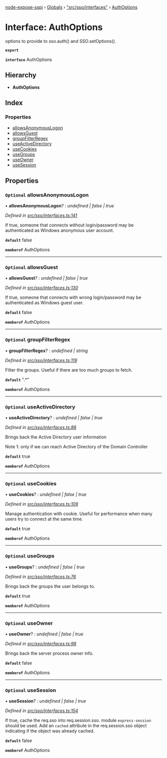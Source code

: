 [node-expose-sspi](../README.md) › [Globals](../globals.md) › ["src/sso/interfaces"](../modules/_src_sso_interfaces_.md) › [AuthOptions](_src_sso_interfaces_.authoptions.md)

# Interface: AuthOptions

options to provide to sso.auth() and SSO.setOptions().

**`export`** 

**`interface`** AuthOptions

## Hierarchy

* **AuthOptions**

## Index

### Properties

* [allowsAnonymousLogon](_src_sso_interfaces_.authoptions.md#optional-allowsanonymouslogon)
* [allowsGuest](_src_sso_interfaces_.authoptions.md#optional-allowsguest)
* [groupFilterRegex](_src_sso_interfaces_.authoptions.md#optional-groupfilterregex)
* [useActiveDirectory](_src_sso_interfaces_.authoptions.md#optional-useactivedirectory)
* [useCookies](_src_sso_interfaces_.authoptions.md#optional-usecookies)
* [useGroups](_src_sso_interfaces_.authoptions.md#optional-usegroups)
* [useOwner](_src_sso_interfaces_.authoptions.md#optional-useowner)
* [useSession](_src_sso_interfaces_.authoptions.md#optional-usesession)

## Properties

### `Optional` allowsAnonymousLogon

• **allowsAnonymousLogon**? : *undefined | false | true*

*Defined in [src/sso/interfaces.ts:141](https://github.com/jlguenego/node-expose-sspi/blob/927f02c/src/sso/interfaces.ts#L141)*

If true, someone that connects without login/password may be
authenticated as Windows anonymous user account.

**`default`** false

**`memberof`** AuthOptions

___

### `Optional` allowsGuest

• **allowsGuest**? : *undefined | false | true*

*Defined in [src/sso/interfaces.ts:130](https://github.com/jlguenego/node-expose-sspi/blob/927f02c/src/sso/interfaces.ts#L130)*

If true, someone that connects with wrong login/password may be
authenticated as Windows guest user.

**`default`** false

**`memberof`** AuthOptions

___

### `Optional` groupFilterRegex

• **groupFilterRegex**? : *undefined | string*

*Defined in [src/sso/interfaces.ts:119](https://github.com/jlguenego/node-expose-sspi/blob/927f02c/src/sso/interfaces.ts#L119)*

Filter the groups. Useful if there are too much groups to fetch.

**`default`** ".*"

**`memberof`** AuthOptions

___

### `Optional` useActiveDirectory

• **useActiveDirectory**? : *undefined | false | true*

*Defined in [src/sso/interfaces.ts:88](https://github.com/jlguenego/node-expose-sspi/blob/927f02c/src/sso/interfaces.ts#L88)*

Brings back the Active Directory user information

Note 1: only if we can reach Active Directory of the Domain Controller

**`default`** true

**`memberof`** AuthOptions

___

### `Optional` useCookies

• **useCookies**? : *undefined | false | true*

*Defined in [src/sso/interfaces.ts:109](https://github.com/jlguenego/node-expose-sspi/blob/927f02c/src/sso/interfaces.ts#L109)*

Manage authentication with cookie.
Useful for performance when many users try to connect at the same time.

**`default`** true

**`memberof`** AuthOptions

___

### `Optional` useGroups

• **useGroups**? : *undefined | false | true*

*Defined in [src/sso/interfaces.ts:76](https://github.com/jlguenego/node-expose-sspi/blob/927f02c/src/sso/interfaces.ts#L76)*

Brings back the groups the user belongs to.

**`default`** true

**`memberof`** AuthOptions

___

### `Optional` useOwner

• **useOwner**? : *undefined | false | true*

*Defined in [src/sso/interfaces.ts:98](https://github.com/jlguenego/node-expose-sspi/blob/927f02c/src/sso/interfaces.ts#L98)*

Brings back the server process owner info.

**`default`** false

**`memberof`** AuthOptions

___

### `Optional` useSession

• **useSession**? : *undefined | false | true*

*Defined in [src/sso/interfaces.ts:154](https://github.com/jlguenego/node-expose-sspi/blob/927f02c/src/sso/interfaces.ts#L154)*

If true, cache the req.sso into req.session.sso.
module `express-session` should be used.
Add an `cached` attribute in the req.session.sso object
indicating if the object was already cached.

**`default`** false

**`memberof`** AuthOptions
